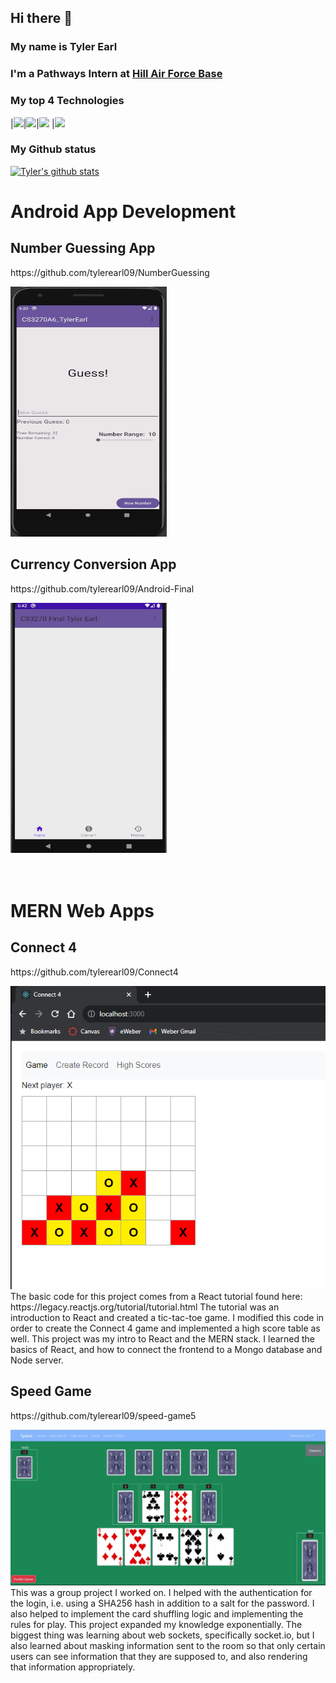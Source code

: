 ## Hi there 👋

### My name is Tyler Earl
### I'm a Pathways Intern at [Hill Air Force Base](https://www.hill.af.mil/)

### My top 4 Technologies
|![](https://img.shields.io/badge/-Python-black?logo=python&style=plastic)|![](https://img.shields.io/badge/-C++-black?logo=cplusplus&style=plastic)|![](https://img.shields.io/badge/-Java-black?logo=python&style=plastic) |![](https://img.shields.io/badge/-Android-black?logo=android&style=plastic)

### My Github status
[![Tyler's github stats](https://github-readme-stats.vercel.app/api?username=tylerearl09&show_icons=true&title_color=fff&icon_color=79ff97&text_color=9f9f9f&bg_color=151515&count_private=true)](https://github.com/tylerearl09)

# Android App Development
## Number Guessing App
<p>https://github.com/tylerearl09/NumberGuessing</p>
<img src="https://github.com/tylerearl09/tylerearl09/blob/main/GuessingGame.gif" width="250" height="400" />

## Currency Conversion App
<p>https://github.com/tylerearl09/Android-Final</p>
<img src="https://github.com/tylerearl09/tylerearl09/blob/main/CurrencyConversion.gif" width="250" height="400" />
<br/>
<br/>
<br/>

# MERN Web Apps
## Connect 4
<p>https://github.com/tylerearl09/Connect4</p>
<img src= "https://github.com/tylerearl09/tylerearl09/blob/main/Connect%204.png"/>
The basic code for this project comes from a React tutorial found here: https://legacy.reactjs.org/tutorial/tutorial.html
The tutorial was an introduction to React and created a tic-tac-toe game. I modified this code in order to create the 
Connect 4 game and implemented a high score table as well. This project was my intro to React and the MERN stack.
I learned the basics of React, and how to connect the frontend to a Mongo database and Node server.


## Speed Game
<p>https://github.com/tylerearl09/speed-game5</p>
<img src="https://github.com/tylerearl09/tylerearl09/blob/main/Animation.gif"/>
This was a group project I worked on. I helped with the authentication for the login, i.e. using a SHA256 hash in addition to a salt for the password.
I also helped to implement the card shuffling logic and implementing the rules for play.
This project expanded my knowledge exponentially. The biggest thing was learning about web sockets, specifically socket.io, but I also learned
about masking information sent to the room so that only certain users can see information that they are supposed to, and also rendering that
information appropriately.

<!--
**tylerearl09/tylerearl09** is a ✨ _special_ ✨ repository because its `README.md` (this file) appears on your GitHub profile.

Here are some ideas to get you started:

🔭 I’m currently working on ...
- 🌱 I’m currently learning ...
- 👯 I’m looking to collaborate on ...
- 🤔 I’m looking for help with ...
- 💬 Ask me about ...
- 📫 How to reach me: ...
- 😄 Pronouns: ...
- ⚡ Fun fact: ...
-->
